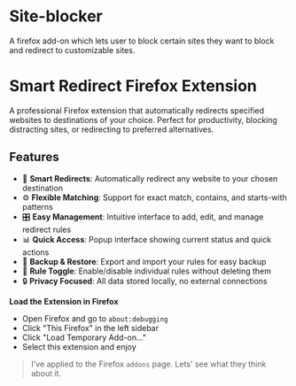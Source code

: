 # Site-blocker
A firefox add-on which lets user to block certain sites they want to block and redirect to customizable sites.
# Smart Redirect Firefox Extension

A professional Firefox extension that automatically redirects specified websites to destinations of your choice. Perfect for productivity, blocking distracting sites, or redirecting to preferred alternatives.

## Features

- 🔄 **Smart Redirects**: Automatically redirect any website to your chosen destination
- ⚙️ **Flexible Matching**: Support for exact match, contains, and starts-with patterns
- 🎛️ **Easy Management**: Intuitive interface to add, edit, and manage redirect rules
- 📊 **Quick Access**: Popup interface showing current status and quick actions
- 💾 **Backup & Restore**: Export and import your rules for easy backup
- 🎯 **Rule Toggle**: Enable/disable individual rules without deleting them
- 🔒 **Privacy Focused**: All data stored locally, no external connections



**Load the Extension in Firefox**
- Open Firefox and go to `about:debugging`
- Click "This Firefox" in the left sidebar
- Click "Load Temporary Add-on..."
- Select this extension and enjoy

> I've applied to the Firefox `addons` page. Lets' see what they think about it.
